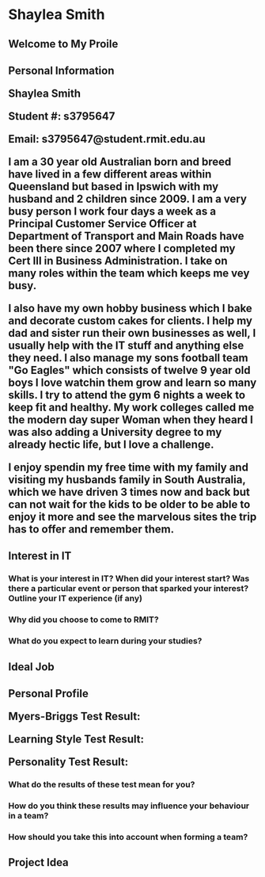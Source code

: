 # Shaylea Smith
<h2> Welcome to My Proile

<h2> Personal Information

<p> Shaylea Smith </p>
Student #: s3795647</p>
Email: s3795647@student.rmit.edu.au</p>

<p> I am a 30 year old Australian born and breed have lived in a few different areas within Queensland but based in Ipswich with my husband and 2 children since 2009. I am a very busy person I work four days a week as a Principal Customer Service Officer at Department of Transport and Main Roads have been there since 2007 where I completed my Cert III in Business Administration. I take on many roles within the team which keeps me vey busy. </p>

<p> I also have my own hobby business which I bake and decorate custom cakes for clients. I help my dad and sister run their own businesses as well, I usually help with the IT stuff and anything else they need. I also manage my sons football team "Go Eagles" which consists of twelve 9 year old boys I love watchin them grow and learn so many skills. I try to attend the gym 6 nights a week to keep fit and healthy. My work colleges called me the modern day super Woman when they heard I was also adding a University degree to my already hectic life, but I love a challenge. </p>

<p> I enjoy spendin my free time with my family and visiting my husbands family in South Australia, which we have driven 3 times now and back but can not wait for the kids to be older to be able to enjoy it more and see the marvelous sites the trip has to offer and remember them.</P>


<h2> Interest in IT

<h3> What is your interest in IT? When did your interest start? Was there a particular event or person that sparked your interest? Outline your IT experience (if any)</p>

<h3> Why did you choose to come to RMIT?</p>


<h3> What do you expect to learn during your studies?</p>

<h2> Ideal Job


<h2> Personal Profile

<p> Myers-Briggs Test Result:</p>
<p>Learning Style Test Result:</p>
<p>Personality Test Result:</p>

<h3> What do the results of these test mean for you?</p>

<h3> How do you think these results may influence your behaviour in a team?</p>

<h3> How should you take this into account when forming a team?</p>


<h2> Project Idea
